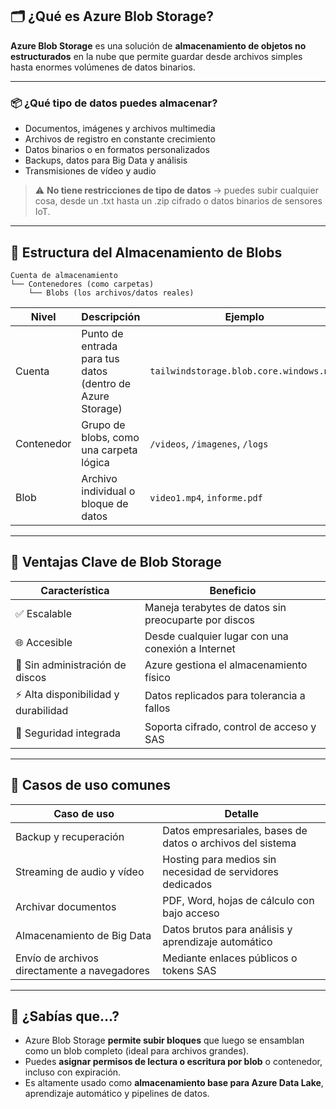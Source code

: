 
## 🗂️ ¿Qué es Azure Blob Storage?

**Azure Blob Storage** es una solución de **almacenamiento de objetos no estructurados** en la nube que permite guardar desde archivos simples hasta enormes volúmenes de datos binarios.

---

### 📦 ¿Qué tipo de datos puedes almacenar?

- Documentos, imágenes y archivos multimedia
- Archivos de registro en constante crecimiento
- Datos binarios o en formatos personalizados
- Backups, datos para Big Data y análisis
- Transmisiones de vídeo y audio

> ⚠️ **No tiene restricciones de tipo de datos** → puedes subir cualquier cosa, desde un .txt hasta un .zip cifrado o datos binarios de sensores IoT.

---

## 🧱 Estructura del Almacenamiento de Blobs

```plaintext
Cuenta de almacenamiento
└── Contenedores (como carpetas)
    └── Blobs (los archivos/datos reales)
```

| Nivel        | Descripción                                                   | Ejemplo                          |
|--------------|----------------------------------------------------------------|----------------------------------|
| Cuenta       | Punto de entrada para tus datos (dentro de Azure Storage)     | `tailwindstorage.blob.core.windows.net` |
| Contenedor   | Grupo de blobs, como una carpeta lógica                       | `/videos`, `/imagenes`, `/logs` |
| Blob         | Archivo individual o bloque de datos                         | `video1.mp4`, `informe.pdf`      |

---

## 🎯 Ventajas Clave de Blob Storage

| Característica                      | Beneficio                                           |
|------------------------------------|-----------------------------------------------------|
| ✅ Escalable                       | Maneja terabytes de datos sin preocuparte por discos |
| 🌐 Accesible                       | Desde cualquier lugar con una conexión a Internet    |
| 🧠 Sin administración de discos    | Azure gestiona el almacenamiento físico              |
| ⚡ Alta disponibilidad y durabilidad | Datos replicados para tolerancia a fallos            |
| 🔐 Seguridad integrada              | Soporta cifrado, control de acceso y SAS             |

---

## 🧰 Casos de uso comunes

| Caso de uso                                   | Detalle                                                         |
|-----------------------------------------------|-----------------------------------------------------------------|
| Backup y recuperación                         | Datos empresariales, bases de datos o archivos del sistema      |
| Streaming de audio y vídeo                    | Hosting para medios sin necesidad de servidores dedicados       |
| Archivar documentos                           | PDF, Word, hojas de cálculo con bajo acceso                     |
| Almacenamiento de Big Data                    | Datos brutos para análisis y aprendizaje automático             |
| Envío de archivos directamente a navegadores  | Mediante enlaces públicos o tokens SAS                          |

---

## 🧠 ¿Sabías que…?

- Azure Blob Storage **permite subir bloques** que luego se ensamblan como un blob completo (ideal para archivos grandes).
- Puedes **asignar permisos de lectura o escritura por blob** o contenedor, incluso con expiración.
- Es altamente usado como **almacenamiento base para Azure Data Lake**, aprendizaje automático y pipelines de datos.

